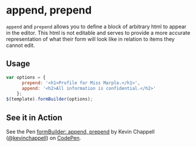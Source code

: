 # append, prepend
`append` and `prepend` allows you to define a block of arbitrary html to appear in the editor. This html is not editable and serves to provide a more accurate representation of what their form will look like in relation to items they cannot edit.

## Usage
```javascript
var options = {
      prepend: '<h1>Profile for Miss Marple.</h1>',
      append: '<h2>All information is confidential.</h2>'
    };
$(template).formBuilder(options);
```


## See it in Action
<p data-height="494" data-theme-id="22927" data-slug-hash="XXYdvv" data-default-tab="result" data-user="kevinchappell" class="codepen">See the Pen <a href="http://codepen.io/kevinchappell/pen/XXYdvv">formBuilder: append, prepend</a> by Kevin Chappell (<a href="http://codepen.io/kevinchappell">@kevinchappell</a>) on <a href="http://codepen.io">CodePen</a>.</p>
